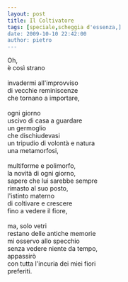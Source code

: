 ```yaml
---
layout: post
title: Il Coltivatore
tags: [speciale,scheggia d'essenza,]
date: 2009-10-10 22:42:00
author: pietro
---
```

Oh,<br/>è così strano<br/><br/>invadermi all'improvviso<br/>di vecchie reminiscenze<br/>che tornano a importare,<br/><br/>ogni giorno<br/>uscivo di casa a guardare<br/>un germoglio<br/>che dischiudevasi<br/>un tripudio di volontà e natura<br/>una metamorfosi,<br/><br/>multiforme e polimorfo,<br/>la novità di ogni giorno,<br/>sapere che lui sarebbe sempre<br/>rimasto al suo posto,<br/>l'istinto materno<br/>di coltivare e crescere<br/>fino a vedere il fiore,<br/><br/>ma, solo vetri<br/>restano delle antiche memorie<br/>mi osservo allo specchio<br/>senza vedere niente da tempo,<br/>appassirò<br/>con tutta l'incuria dei miei fiori<br/>preferiti.
